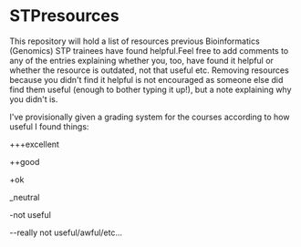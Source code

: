 # STPresources

This repository will hold a list of resources previous Bioinformatics (Genomics) STP trainees have found helpful.Feel free to add comments to any of the entries explaining whether you, too, have found it helpful or whether the resource is outdated, not that useful etc. Removing resources because you didn't find it helpful is not encouraged as someone else did find them useful (enough to bother typing it up!), but a note explaining why you didn't is. 

I've provisionally given a grading system for the courses according to how useful I found things:

+++excellent

++good

+ok

_neutral

-not useful

--really not useful/awful/etc... 
